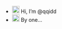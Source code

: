 - <img src="https://raw.githubusercontent.com/MartinHeinz/MartinHeinz/master/wave.gif" width="20px"> Hi, I’m @qqidd
- <img src="https://emojipedia-us.s3.amazonaws.com/source/microsoft-teams/337/eyes_1f440.png" width="20px"> By one...

<!---
qqidd/qqidd is a ✨ special ✨ repository because its `README.md` (this file) appears on your GitHub profile.
You can click the Preview link to take a look at your changes.
--->
